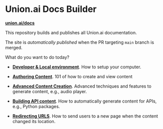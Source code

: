 # Union.ai Docs Builder

**[union.ai/docs](https://union.ai/docs)**

This repository builds and publishes all Union.ai documentation.

The site is _automatically published_ when the PR targeting `main` branch is merged.

What do you want to do today?

- [**Developer & Local environment**](DEVELOPER.md).
  How to setup your computer.

- [**Authoring Content**](AUTHOR.md).
  101 of how to create and view content

- [**Advanced Content Creation**](SHORTCODES.md).
  Advanced techniques and features to generate content, e.g., audio player.

- [**Building API content**](APIS.md).
  How to automatically generate content for APIs, e.g., Python packages.

- [**Redirecting URLS**](REDIRECTS.md).
  How to send users to a new page when the content changed its location.